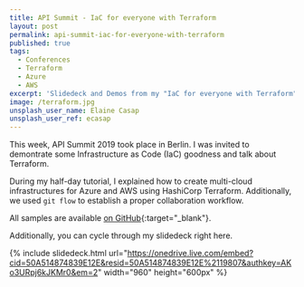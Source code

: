 ```yaml
---
title: API Summit - IaC for everyone with Terraform
layout: post
permalink: api-summit-iac-for-everyone-with-terraform
published: true
tags: 
  - Conferences
  - Terraform
  - Azure
  - AWS
excerpt: 'Slidedeck and Demos from my "IaC for everyone with Terraform" talk at API Summit 2019 in Berlin.'
image: /terraform.jpg
unsplash_user_name: Elaine Casap
unsplash_user_ref: ecasap
---
```


This week, API Summit 2019 took place in Berlin. I was invited to demontrate some Infrastructure as Code (IaC) goodness and talk about Terraform. 

During my half-day tutorial, I explained how to create multi-cloud infrastructures for Azure and AWS using HashiCorp Terraform. Additionally, we used `git flow` to establish a proper collaboration workflow.

All samples are available [on GitHub](https://github.com/ThorstenHans/api-summit-2019-terraform){:target="_blank"}.

Additionally, you can cycle through my slidedeck right here.

{% include slidedeck.html url="https://onedrive.live.com/embed?cid=50A514874839E12E&resid=50A514874839E12E%2119807&authkey=AKo3URpj6kJKMr0&em=2" width="960" height="600px" %}
